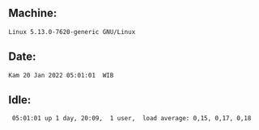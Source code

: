 ## Machine:
```
Linux 5.13.0-7620-generic GNU/Linux
```
## Date:
```
Kam 20 Jan 2022 05:01:01  WIB
```
## Idle:
```
 05:01:01 up 1 day, 20:09,  1 user,  load average: 0,15, 0,17, 0,18
```
